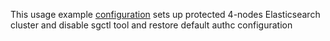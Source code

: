 This usage example [configuration](https://git.floragunn.com/search-guard/search-guard-flx-helm-charts/-/blob/main/examples/common/disable_sgctl_cli_configuration_from_secret/values.yaml) sets up protected 4-nodes Elasticsearch cluster and disable sgctl tool and restore default authc configuration



